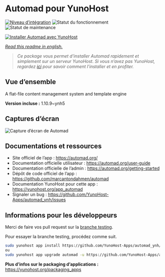 <!--
N.B.: This README was automatically generated by https://github.com/YunoHost/apps/tree/master/tools/README-generator
It shall NOT be edited by hand.
-->

# Automad pour YunoHost

[![Niveau d’intégration](https://dash.yunohost.org/integration/automad.svg)](https://dash.yunohost.org/appci/app/automad) ![Statut du fonctionnement](https://ci-apps.yunohost.org/ci/badges/automad.status.svg) ![Statut de maintenance](https://ci-apps.yunohost.org/ci/badges/automad.maintain.svg)

[![Installer Automad avec YunoHost](https://install-app.yunohost.org/install-with-yunohost.svg)](https://install-app.yunohost.org/?app=automad)

*[Read this readme in english.](./README.md)*

> *Ce package vous permet d’installer Automad rapidement et simplement sur un serveur YunoHost.
Si vous n’avez pas YunoHost, regardez [ici](https://yunohost.org/#/install) pour savoir comment l’installer et en profiter.*

## Vue d’ensemble

A flat-file content management system and template engine

**Version incluse :** 1.10.9~ynh5

## Captures d’écran

![Capture d’écran de Automad](./doc/screenshots/readme.png)

## Documentations et ressources

* Site officiel de l’app : <https://automad.org/>
* Documentation officielle utilisateur : <https://automad.org/user-guide>
* Documentation officielle de l’admin : <https://automad.org/getting-started>
* Dépôt de code officiel de l’app : <https://github.com/marcantondahmen/automad>
* Documentation YunoHost pour cette app : <https://yunohost.org/app_automad>
* Signaler un bug : <https://github.com/YunoHost-Apps/automad_ynh/issues>

## Informations pour les développeurs

Merci de faire vos pull request sur la [branche testing](https://github.com/YunoHost-Apps/automad_ynh/tree/testing).

Pour essayer la branche testing, procédez comme suit.

``` bash
sudo yunohost app install https://github.com/YunoHost-Apps/automad_ynh/tree/testing --debug
ou
sudo yunohost app upgrade automad -u https://github.com/YunoHost-Apps/automad_ynh/tree/testing --debug
```

**Plus d’infos sur le packaging d’applications :** <https://yunohost.org/packaging_apps>
